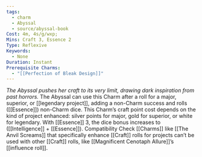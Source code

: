 ```yaml
---
tags:
  - charm
  - Abyssal
  - source/abyssal-book
Cost: 4m, 4s/g/wxp; 
Mins: Craft 3, Essence 2
Type: Reflexive
Keywords:
  - None
Duration: Instant
Prerequisite Charms:
  - "[[Perfection of Bleak Design]]"
---
```

*The Abyssal pushes her craft to its very limit, drawing dark inspiration from past horrors.*
The Abyssal can use this Charm after a roll for a major, superior, or [[legendary project]], adding a non-Charm success and rolls ([[Essence]]) non-Charm dice.
This Charm’s craft point cost depends on the kind of project enhanced: silver points for major, gold for superior, or white for legendary.
With [[Essence]] 3, the dice bonus increases to ([[Intelligence]] + [[Essence]]).
Compatibility Check [[Charms]] like [[The Anvil Screams]] that specifically enhance [[Craft]] rolls for projects can’t be used with other [[Craft]] rolls, like [[Magnificent Cenotaph Allure]]’s [[influence roll]].